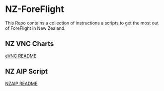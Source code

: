 # NZ-ForeFlight
This Repo contains a collection of instructions a scripts to get the most out of ForeFlight in New Zealand.

## NZ VNC Charts
[eVNC README](VNC.md)

## NZ AIP Script
[NZAIP README]()

